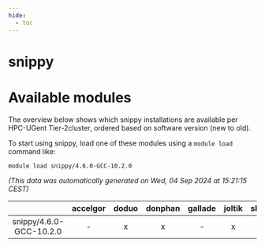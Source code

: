 ```yaml
---
hide:
  - toc
---
```


snippy
======

# Available modules


The overview below shows which snippy installations are available per HPC-UGent Tier-2cluster, ordered based on software version (new to old).

To start using snippy, load one of these modules using a `module load` command like:

```shell
module load snippy/4.6.0-GCC-10.2.0
```

*(This data was automatically generated on Wed, 04 Sep 2024 at 15:21:15 CEST)*  

| |accelgor|doduo|donphan|gallade|joltik|shinx|skitty|
| :---: | :---: | :---: | :---: | :---: | :---: | :---: | :---: |
|snippy/4.6.0-GCC-10.2.0|-|x|x|-|x|-|-|

